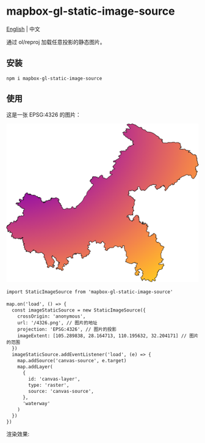 # mapbox-gl-static-image-source

[English](README.md) | 中文

通过 ol/reproj 加载任意投影的静态图片。

## 安装
```
npm i mapbox-gl-static-image-source
```

## 使用
这是一张 EPSG:4326 的图片：

![](./public/4326.png)

```
import StaticImageSource from 'mapbox-gl-static-image-source'

map.on('load', () => {
  const imageStaticSource = new StaticImageSource({
    crossOrigin: 'anonymous',
    url: '/4326.png', // 图片的地址
    projection: 'EPSG:4326', // 图片的投影
    imageExtent: [105.289838, 28.164713, 110.195632, 32.204171] // 图片的范围
  })
  imageStaticSource.addEventListener('load', (e) => {
    map.addSource('canvas-source', e.target)
    map.addLayer(
      {
        id: 'canvas-layer',
        type: 'raster',
        source: 'canvas-source',
      },
      'waterway'
    )
  })
})
```

渲染效果: [](./example/index.html)
